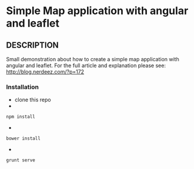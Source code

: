 # Simple Map application with angular and leaflet

## DESCRIPTION

Small demonstration about how to create a simple map application with angular and leaflet. 
For the full article and explanation please see: http://blog.nerdeez.com/?p=172

### Installation

- clone this repo
- 
```
npm install
```
-
```
bower install
```
-
```
grunt serve
```



